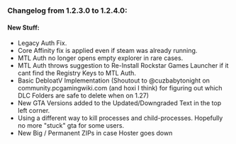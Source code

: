 ### Changelog from 1.2.3.0 to 1.2.4.0:


#### New Stuff:
* Legacy Auth Fix.
* Core Affinity fix is applied even if steam was already running.
* MTL Auth no longer opens empty explorer in rare cases.
* MTL Auth throws suggestion to Re-Install Rockstar Games Launcher if it cant find the Registry Keys to MTL Auth.
* Basic DebloatV Implementation (Shoutout to @cuzbabytonight on community.pcgamingwiki.com (and hoxi I think) for figuring out which DLC Folders are safe to delete when on 1.27)
* New GTA Versions added to the Updated/Downgraded Text in the top left corner.
* Using a different way to kill processes and child-processes. Hopefully no more "stuck" gta for some users.
* New Big / Permanent ZIPs in case Hoster goes down
